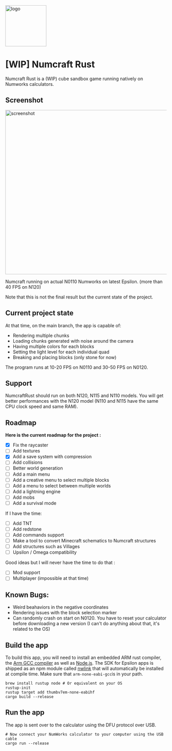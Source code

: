 <img src="https://github.com/user-attachments/assets/1eeccc90-342c-4f45-a444-7acc9cb9112a" width="128" alt="logo">

# [WIP] Numcraft Rust

Numcraft Rust is a (WIP) cube sandbox game running natively on Numworks calculators.

## Screenshot

<img src="https://github.com/user-attachments/assets/1a674a16-ef5c-4e37-a69f-f88afc7acc4b" width="512" alt="screenshot">

Numcraft running on actual N0110 Numworks on latest Epsilon. (more than 40 FPS on N120)

Note that this is not the final result but the current state of the project.

## Current project state
At that time, on the main branch, the app is capable of:
- Rendering multiple chunks
- Loading chunks generated with noise around the camera
- Having multiple colors for each blocks
- Setting the light level for each individual quad
- Breaking and placing blocks (only stone for now)

The program runs at 10-20 FPS on N0110 and 30-50 FPS on N0120.

## Support

NumcraftRust should run on both N120, N115 and N110 models. You will get better performances with the N120 model (N110 and N115 have the same CPU clock speed and same RAM).

## Roadmap
**Here is the current roadmap for the project :**
- [X] Fix the raycaster
- [ ] Add textures
- [X] Add a save system with compression
- [ ] Add collisions
- [ ] Better world generation
- [ ] Add a main menu
- [ ] Add a creative menu to select multiple blocks
- [ ] Add a menu to select between multiple worlds
- [ ] Add a lightning engine
- [ ] Add mobs
- [ ] Add a survival mode

If I have the time:
- [ ] Add TNT
- [ ] Add redstone
- [ ] Add commands support
- [ ] Make a tool to convert Minecraft schematics to Numcraft structures
- [ ] Add structures such as Villages
- [ ] Upsilon / Omega compatibility

Good ideas but I will never have the time to do that :
- [ ] Mod support
- [ ] Multiplayer (impossible at that time)

## Known Bugs:
- Weird beahaviors in the negative coordinates
- Rendering issues with the block selection marker
- Can randomly crash on start on N0120. You have to reset your calculator before downloading a new version (I can't do anything about that, it's related to the OS)

## Build the app

To build this app, you will need to install an embedded ARM rust compiler, the [Arm GCC compiler](https://developer.arm.com/downloads/-/gnu-rm) as well as [Node.js](https://nodejs.org/en/). The SDK for Epsilon apps is shipped as an npm module called [nwlink](https://www.npmjs.com/package/nwlink) that will automatically be installed at compile time. Make sure that `arm-none-eabi-gcc`is in your path.

```shell
brew install rustup node # Or equivalent on your OS
rustup-init
rustup target add thumbv7em-none-eabihf
cargo build --release
```

## Run the app

The app is sent over to the calculator using the DFU protocol over USB.

```shell
# Now connect your NumWorks calculator to your computer using the USB cable
cargo run --release
```
